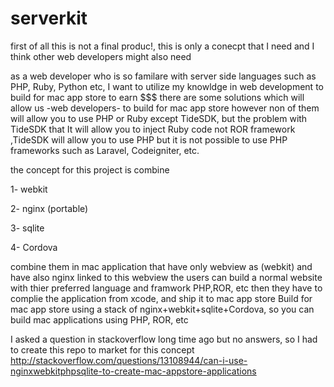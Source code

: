 serverkit
=========

first of all this is not a final produc!, this is only a conecpt that I need and I think other web developers might also need

as a web developer who is so familare with server side languages such as PHP, Ruby, Python etc, I want to utilize my knowldge in web development to build for mac app store to earn $$$
there are some solutions which will allow us -web developers- to build for mac app store however non of them will allow you to use PHP or Ruby except TideSDK, but the problem with TideSDK that It will allow you to inject Ruby code not ROR framework
,TideSDK will allow you to use PHP but it is not possible to use PHP frameworks such as Laravel, Codeigniter, etc.

the concept for this project is
combine

1- webkit

2- nginx (portable)

3- sqlite

4- Cordova

combine them in mac application that have only webview as (webkit) and have also nginx linked to this webview
the users can build a normal website with thier preferred language and framwork PHP,ROR, etc
then they have to complie the application from xcode, and ship it to mac app store
Build for mac app store using  a stack of nginx+webkit+sqlite+Cordova, so you can build mac applications using PHP, ROR, etc




I asked a question in stackoverflow long time ago but no answers, so I had to create this repo to market for this concept
http://stackoverflow.com/questions/13108944/can-i-use-nginxwebkitphpsqlite-to-create-mac-appstore-applications
